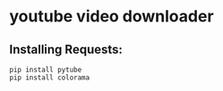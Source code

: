 # youtube video downloader

## Installing Requests:
```
pip install pytube
pip install colorama
```
